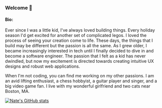 ### Welcome 👋

#### Bio:
Ever since I was a little kid, I've always loved building things. Every holiday season I'd get excited for another set of complicated legos. I loved the process of seeing your creation come to life. These days, the things that I build may be different but the passion is all the same. As I grew older, I became increasingly interested in tech until I finally decided to dive in and become a software engineer. The passion that I felt as a kid has never dwindled, but now my excitement is directed towards creating intuitive UX designs and robust web applications.

When I'm not coding, you can find me working on my other passions. I am an avid lifting enthusiast, a chess hobbyist, a guitar player and singer, and a big video game fan. I live with my wonderful girlfriend and two cats near Boston, MA.

[![Nate's GitHub stats](https://github-readme-stats.vercel.app/api?username=natesobeck)](https://github.com/natesobeck/github-readme-stats)

<!--
**natesobeck/natesobeck** is a ✨ _special_ ✨ repository because its `README.md` (this file) appears on your GitHub profile.

Here are some ideas to get you started:

- 🔭 I’m currently working on ...
- 🌱 I’m currently learning ...
- 👯 I’m looking to collaborate on ...
- 🤔 I’m looking for help with ...
- 💬 Ask me about ...
- 📫 How to reach me: ...
- 😄 Pronouns: ...
- ⚡ Fun fact: ...
-->

